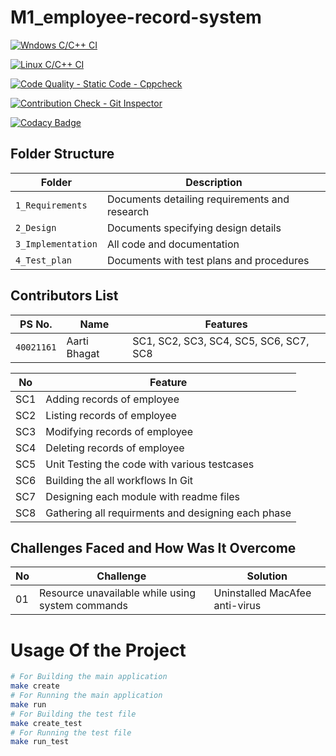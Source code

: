 # M1_employee-record-system


[![Wndows C/C++ CI](https://github.com/aartibhagat/M1_Project_Employee_record_system/actions/workflows/c-cpp.yml/badge.svg)](https://github.com/aartibhagat/M1_Project_Employee_record_system/actions/workflows/c-cpp.yml)

[![Linux C/C++ CI](https://github.com/aartibhagat/M1_Project_Employee_record_system/actions/workflows/Linux_c-cpp.yml/badge.svg)](https://github.com/aartibhagat/M1_Project_Employee_record_system/actions/workflows/Linux_c-cpp.yml)

[![Code Quality - Static Code - Cppcheck](https://github.com/aartibhagat/M1_Project_Employee_record_system/actions/workflows/cppcheck.yml/badge.svg)](https://github.com/aartibhagat/M1_Project_Employee_record_system/actions/workflows/cppcheck.yml)

[![Contribution Check - Git Inspector](https://github.com/aartibhagat/M1_Project_Employee_record_system/actions/workflows/gitinspector.yml/badge.svg?branch=main)](https://github.com/aartibhagat/M1_Project_Employee_record_system/actions/workflows/gitinspector.yml)

[![Codacy Badge](https://app.codacy.com/project/badge/Grade/82f2fad2406e456fb34594a9c3d60bb5)](https://www.codacy.com/gh/aartibhagat/M1_Project_Employee_record_system/dashboard?utm_source=github.com&amp;utm_medium=referral&amp;utm_content=aartibhagat/M1_Project_Employee_record_system&amp;utm_campaign=Badge_Grade)

## Folder Structure
Folder             | Description
-------------------| -----------------------------------------
`1_Requirements`   | Documents detailing requirements and research
`2_Design`         | Documents specifying design details
`3_Implementation` | All code and documentation
`4_Test_plan`      | Documents with test plans and procedures

## Contributors List
PS No. |  Name   |    Features    |
---------|-------------|----------------|
`40021161` | Aarti Bhagat  | SC1, SC2, SC3, SC4, SC5, SC6, SC7, SC8|   

| No |Feature  |
|--|--|
| SC1 |Adding records of employee  |
| SC2 |Listing records of employee |
| SC3 |Modifying records of employee |
| SC4 |Deleting records of employee |
| SC5 |Unit Testing the code with various testcases |
| SC6 |Building the all workflows In Git |
| SC7 |Designing each module with readme files |
| SC8 |Gathering all requirments and designing each phase |

## Challenges Faced and How Was It Overcome
| No |Challenge  | Solution
|--|--|--|
| 01 |Resource unavailable while using system commands  | Uninstalled MacAfee anti-virus  |

# Usage Of the Project
```sh
# For Building the main application
make create
# For Running the main application
make run
# For Building the test file
make create_test
# For Running the test file
make run_test
```

